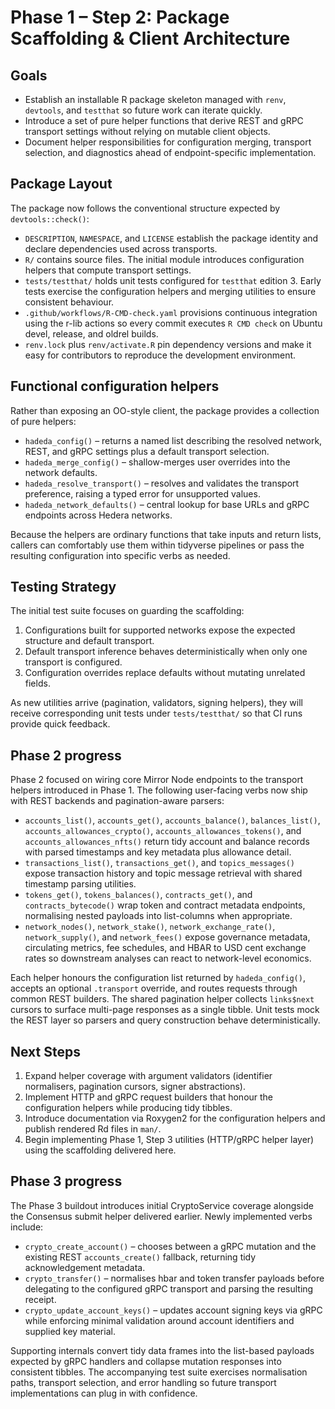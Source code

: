 # Phase 1 – Step 2: Package Scaffolding & Client Architecture

## Goals
- Establish an installable R package skeleton managed with `renv`,
  `devtools`, and `testthat` so future work can iterate quickly.
- Introduce a set of pure helper functions that derive REST and gRPC
  transport settings without relying on mutable client objects.
- Document helper responsibilities for configuration merging,
  transport selection, and diagnostics ahead of endpoint-specific
  implementation.

## Package Layout
The package now follows the conventional structure expected by
`devtools::check()`:

- `DESCRIPTION`, `NAMESPACE`, and `LICENSE` establish the package
  identity and declare dependencies used across transports.
- `R/` contains source files. The initial module introduces
  configuration helpers that compute transport settings.
- `tests/testthat/` holds unit tests configured for `testthat`
  edition 3. Early tests exercise the configuration helpers and
  merging utilities to ensure consistent behaviour.
- `.github/workflows/R-CMD-check.yaml` provisions continuous
  integration using the r-lib actions so every commit executes
  `R CMD check` on Ubuntu devel, release, and oldrel builds.
- `renv.lock` plus `renv/activate.R` pin dependency versions and make
  it easy for contributors to reproduce the development environment.

## Functional configuration helpers
Rather than exposing an OO-style client, the package provides a
collection of pure helpers:

- `hadeda_config()` – returns a named list describing the resolved
  network, REST, and gRPC settings plus a default transport selection.
- `hadeda_merge_config()` – shallow-merges user overrides into the
  network defaults.
- `hadeda_resolve_transport()` – resolves and validates the transport
  preference, raising a typed error for unsupported values.
- `hadeda_network_defaults()` – central lookup for base URLs and gRPC
  endpoints across Hedera networks.

Because the helpers are ordinary functions that take inputs and return
lists, callers can comfortably use them within tidyverse pipelines or
pass the resulting configuration into specific verbs as needed.

## Testing Strategy
The initial test suite focuses on guarding the scaffolding:

1. Configurations built for supported networks expose the expected
   structure and default transport.
2. Default transport inference behaves deterministically when only one
   transport is configured.
3. Configuration overrides replace defaults without mutating unrelated
   fields.

As new utilities arrive (pagination, validators, signing helpers), they
will receive corresponding unit tests under `tests/testthat/` so that CI
runs provide quick feedback.

## Phase 2 progress

Phase 2 focused on wiring core Mirror Node endpoints to the transport
helpers introduced in Phase 1. The following user-facing verbs now ship
with REST backends and pagination-aware parsers:

- `accounts_list()`, `accounts_get()`, `accounts_balance()`,
  `balances_list()`,
  `accounts_allowances_crypto()`, `accounts_allowances_tokens()`, and
  `accounts_allowances_nfts()` return tidy account and balance records
  with parsed timestamps and key metadata plus allowance detail.
- `transactions_list()`, `transactions_get()`, and `topics_messages()`
  expose transaction history and topic message retrieval with shared
  timestamp parsing utilities.
- `tokens_get()`, `tokens_balances()`, `contracts_get()`, and
  `contracts_bytecode()` wrap token and contract metadata endpoints,
  normalising nested payloads into list-columns when appropriate.
- `network_nodes()`, `network_stake()`, `network_exchange_rate()`,
  `network_supply()`, and `network_fees()` expose governance metadata,
  circulating metrics, fee schedules, and HBAR to USD cent exchange rates so
  downstream analyses can react to network-level economics.

Each helper honours the configuration list returned by
`hadeda_config()`, accepts an optional `.transport` override, and routes
requests through common REST builders. The shared pagination helper
collects `links$next` cursors to surface multi-page responses as a
single tibble. Unit tests mock the REST layer so parsers and query
construction behave deterministically.

## Next Steps
1. Expand helper coverage with argument validators (identifier
   normalisers, pagination cursors, signer abstractions).
2. Implement HTTP and gRPC request builders that honour the
   configuration helpers while producing tidy tibbles.
3. Introduce documentation via Roxygen2 for the configuration helpers and
   publish rendered Rd files in `man/`.
4. Begin implementing Phase 1, Step 3 utilities (HTTP/gRPC helper
   layer) using the scaffolding delivered here.

## Phase 3 progress

The Phase 3 buildout introduces initial CryptoService coverage alongside the
Consensus submit helper delivered earlier. Newly implemented verbs include:

- `crypto_create_account()` – chooses between a gRPC mutation and the existing
  REST `accounts_create()` fallback, returning tidy acknowledgement metadata.
- `crypto_transfer()` – normalises hbar and token transfer payloads before
  delegating to the configured gRPC transport and parsing the resulting
  receipt.
- `crypto_update_account_keys()` – updates account signing keys via gRPC while
  enforcing minimal validation around account identifiers and supplied key
  material.

Supporting internals convert tidy data frames into the list-based payloads
expected by gRPC handlers and collapse mutation responses into consistent
tibbles. The accompanying test suite exercises normalisation paths, transport
selection, and error handling so future transport implementations can plug in
with confidence.

